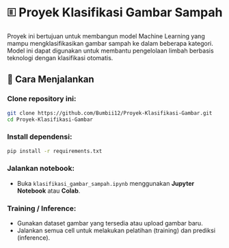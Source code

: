 # 🗉️ Proyek Klasifikasi Gambar Sampah

Proyek ini bertujuan untuk membangun model Machine Learning yang mampu mengklasifikasikan gambar sampah ke dalam beberapa kategori.  
Model ini dapat digunakan untuk membantu pengelolaan limbah berbasis teknologi dengan klasifikasi otomatis.

## 🚀 Cara Menjalankan

### Clone repository ini:
```bash
git clone https://github.com/Bumbii12/Proyek-Klasifikasi-Gambar.git
cd Proyek-Klasifikasi-Gambar
```

### Install dependensi:
```bash
pip install -r requirements.txt
```

### Jalankan notebook:
- Buka `klasifikasi_gambar_sampah.ipynb` menggunakan **Jupyter Notebook** atau **Colab**.

### Training / Inference:
- Gunakan dataset gambar yang tersedia atau upload gambar baru.
- Jalankan semua cell untuk melakukan pelatihan (training) dan prediksi (inference).
